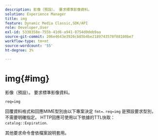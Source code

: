 ```yaml
---
description: 影像（預設）。 要求標準影像資料。
solution: Experience Manager
title: img
feature: Dynamic Media Classic,SDK/API
role: Developer,User
exl-id: 5338358e-755b-41d6-a941-8754d0deb9aa
source-git-commit: 206e4643e3926cb85b4be2189743578f88180be7
workflow-type: tm+mt
source-wordcount: '55'
ht-degree: 3%

---
```


# img{#img}

影像（預設）。 要求標準影像資料。

`req=img`

回覆資料格式和回應MIME型別由以下專案決定 `fmt=`. `req=img` 是預設要求型別，不需要明確指定。 HTTP回應可使用以下依據的TTL快取： `catalog::Expiration`.

其他要求命令會依檔案說明套用。
